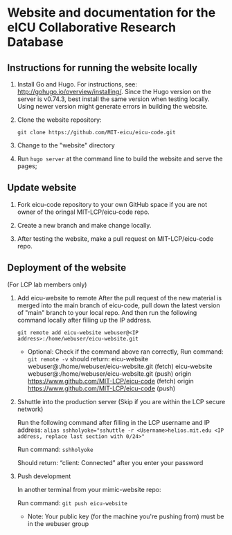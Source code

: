 # Website and documentation for the eICU Collaborative Research Database

## Instructions for running the website locally

1. Install Go and Hugo. For instructions, see: http://gohugo.io/overview/installing/. Since the Hugo version on the server is v0.74.3, best install the same version when testing locally. Using newer version might generate errors in building the website. 

2. Clone the website repository:
   ```
   git clone https://github.com/MIT-eicu/eicu-code.git
   ```
3. Change to the "website" directory
4. Run ```hugo server``` at the command line to build the website and serve the pages;

## Update website 

1. Fork eicu-code repository to your own GitHub space if you are not owner of the oringal MIT-LCP/eicu-code repo. 

2. Create a new branch and make change locally. 

3. After testing the website, make a pull request on MIT-LCP/eicu-code repo. 


## Deployment of the website
(For LCP lab members only)

1. Add eicu-website to remote
   After the pull request of the new material is merged into the main branch of eicu-code, pull down the latest version of "main" branch to your local repo. And then run the following command locally after filling up the IP address. 
 
   `git remote add eicu-website webuser@<IP address>:/home/webuser/eicu-website.git`
 
   * Optional: Check if the command above ran correctly,
   Run command: `git remote -v`
   should return:
   eicu-website webuser@<IP address>:/home/webuser/eicu-website.git (fetch)
   eicu-website webuser@<IP address>:/home/webuser/eicu-website.git (push)
   origin   https://www.github.com/MIT-LCP/eicu-code (fetch)
   origin   https://www.github.com/MIT-LCP/eicu-code (push)
 
2. Sshuttle into the production server
 (Skip if you are within the LCP secure network)
 
   Run the following command after filling in the  LCP username and IP address: `alias sshholyoke="sshuttle -r <Username>helios.mit.edu <IP address, replace last section with 0/24>"`
 
   Run command: `sshholyoke`
 
   Should return:  “client: Connected” after you enter your password
 
3. Push development
 
   In another terminal from your mimic-website repo:
 
   Run command: `git push eicu-website`

   * Note:
   Your public key (for the machine you're pushing from) must be in the webuser group

